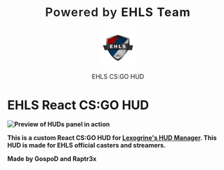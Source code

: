 <p align="center">
	<p align="center" style="font-weight:600; font-type:italic; letter-spacing:1pt; font-size:20pt;">Powered by <strong>EHLS Team<strong></p>
	<p align="center"><img src="public/thumb.png" alt="Logo" width="80" height="80"></p>
	<p align="center" style="font-weight:400;">EHLS CS:GO HUD</p>
</p>

# EHLS React CS:GO HUD

![Preview of HUDs panel in action](background.png)

This is a custom React CS:GO HUD for [Lexogrine's HUD Manager](https://github.com/lexogrine/hud-manager). This HUD is made for EHLS official casters and streamers.

Made by GospoD and Raptr3x
